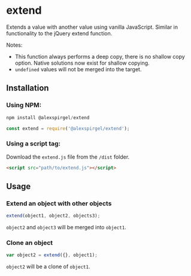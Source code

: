 # extend
Extends a value with another value using vanilla JavaScript. Similar in functionality to the jQuery extend function.

Notes:

* This function always performs a deep copy, there is no shallow copy option. Native solutions now exist for shallow copying.
* `undefined` values will not be merged into the target.

## Installation

### Using NPM:

```js
npm install @alexspirgel/extend
```

```js
const extend = require('@alexspirgel/extend');
```

### Using a script tag:

Download the `extend.js` file from the `/dist` folder.

```html
<script src="path/to/extend.js"></script>
```

## Usage

### Extend an object with other objects
```js
extend(object1, object2, objects3);
```
`object2` and `object3` will be merged into `object1`.

### Clone an object
```js
var object2 = extend({}, object1);
```
`object2` will be a clone of `object1`.